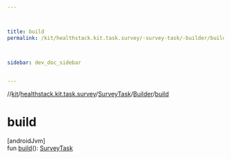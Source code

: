 ```yaml
---



title: build
permalink: /kit/healthstack.kit.task.survey/-survey-task/-builder/build.html



sidebar: dev_doc_sidebar


---
```




//[kit](/kit.html)/[healthstack.kit.task.survey](../../index.html)/[SurveyTask](../index.html)/[Builder](index.html)/[build](build.html)



# build



[androidJvm]\
fun [build](build.html)(): [SurveyTask](../index.html)






